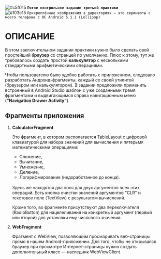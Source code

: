 ![#c5f015](https://via.placeholder.com/15/ffd700/000000?text=+) <b>`Пятое контрольное задание третьей практики`</b>  
![#f03c15](https://via.placeholder.com/15/f03c15/000000?text="+") `Прикреплённые изображения в директориях — это скриншоты с моего телефона с ОС Android 5.1.1 (Lollipop)`
# ОПИСАНИЕ
<p>В этом заключительном задании практики нужно было сделать свой простейший <b>браузер</b> со странцей по умолчанию. Плюс к этому, тут же требовалось создать простой <b>калькулятор</b> с несколькими стандартными арифметическими операциями.</p>
<p>Чтобы пользователю было удобно работать с приложением, следовало разработать Андроид-фрагменты, каждый со своей утилитой (браузером или калькулятором). В задании предложили применить встроенный в Android Studio шаблон с уже созданными тремя фрагментами и выдвигающимся справа навигационным меню (<b>"Navigation Drawer Activity"</b>).</p>
<h2>Фрагменты приложения</h2>
<ol>
  <li><p><b>CalculatorFragment</b></p><p>Это фрагмент, в котором располагается TableLayout с цифровой клавиатурой для набора значений для вычисления и пятерьмя математическими операциями:<br><ul>
    <li>Сложение,</li>
    <li>Вычитание,</li>
    <li>Умножение,</li>
    <li>Деление,</li>
    <li>Логарифмирование (недоработанное до конца).</li>
</ul><br>Здесь же находятся два поля для двух аргументов всех этих операций. Есть кнопка очистки значений аргументов "CLR" и текстовое поле (TextView) с результатом вычислений.</p><p>Кроме того, во фрагменте присутствуют два переключателя (RadioButton) для нацелеливания на конкретный аргумент (первый или второй) для установки ему числового значения.</p></li>
<li><p><b>WebFragment</b></p><p>Фрагмент с WebView, позволяющим просмаривать веб-страницы прямо в нашем Android-приложении. Для того, чтобы не открывался браузер при просмотре Интернет-страницы нужно создать дополнительный класс — наследник WebViewClient</p></li>
</ol>
